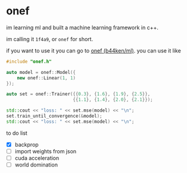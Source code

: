 # onef
im learning ml and built a machine learning framework in c++. 

im calling it `1f4a9`, or `onef` for short.

if you want to use it you can go to [onef (b44ken/ml)](https://github.com/B44ken/ml/tree/main/onef). you can use it like

```c++
#include "onef.h"

auto model = onef::Model({
    new onef::Linear(1, 1)
});

auto set = onef::Trainer({{0.3}, {1.6}, {1.9}, {2.5}}, 
                         {{1.1}, {1.4}, {2.0}, {2.1}});

std::cout << "loss: " << set.mse(model) << "\n";
set.train_until_convergence(&model);
std::cout << "loss: " << set.mse(model) << "\n";
```

to do list

- [x] backprop
- [ ] import weights from json
- [ ] cuda acceleration
- [ ] world domination
